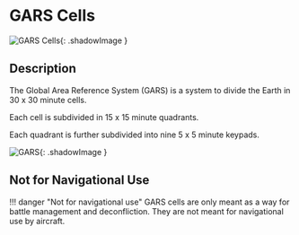 # GARS Cells
![GARS Cells](/images/scenario-planner/gars/gars_description.png){: .shadowImage }

## Description
The Global Area Reference System (GARS) is a system to divide the Earth in 30 x 30 minute cells.

Each cell is subdivided in 15 x 15 minute quadrants.

Each quadrant is further subdivided into nine 5 x 5 minute keypads.

![GARS](/images/scenario-planner/gars/gars_image.png){: .shadowImage }

## Not for Navigational Use

!!! danger "Not for navigational use"
    GARS cells are only meant as a way for battle management and deconfliction. They are not meant for navigational use by aircraft.
